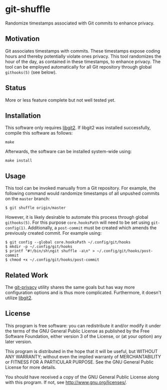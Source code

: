 # git-shuffle

Randomize timestamps associated with Git commits to enhance privacy.

## Motivation

Git associates timestamps with commits. These timestamps expose coding
hours and thereby potentially violate ones privacy. This tool randomizes
the hour of the day, as contained in these timestamps, to enhance
privacy. The tool can be employed automatically for all Git repository
through global `githooks(5)` (see below).

## Status

More or less feature complete but not well tested yet.

## Installation

This software only requires [libgit2][libgit2 website]. If libgit2 was
installed successfully, compile this software as follows:

	make

Afterwards, the software can be installed system-wide using:

	make install

## Usage

This tool can be invoked manually from a Git repository. For example,
the following command would randomize timestamps of all unpushed
commits on the `master` branch:

	$ git shuffle origin/master

However, it is likely desirable to automate this process through global
`githooks(5)`. For this purpose `core.hooksPath` will need to be set
using `git-config(1)`. Additionally, a `post-commit` must be created
which amends the previously created commit. For example using:

	$ git config --global core.hooksPath ~/.config/git/hooks
	$ mkdir -p ~/.config/git/hooks
	$ printf "#!/bin/sh\ngit shuffle -a\n" > ~/.config/git/hooks/post-commit
	$ chmod +x ~/.config/git/hooks/post-commit

## Related Work

The [git-privacy][git-privacy repo] utility shares the same goals but
has way more configuration options and is thus more complicated.
Furthermore, it doesn't utilize [libgit2][libgit2 website].

## License

This program is free software: you can redistribute it and/or modify it
under the terms of the GNU General Public License as published by the
Free Software Foundation, either version 3 of the License, or (at your
option) any later version.

This program is distributed in the hope that it will be useful, but
WITHOUT ANY WARRANTY; without even the implied warranty of
MERCHANTABILITY or FITNESS FOR A PARTICULAR PURPOSE. See the GNU General
Public License for more details.

You should have received a copy of the GNU General Public License along
with this program. If not, see <http://www.gnu.org/licenses/>.

[libgit2 website]: https://libgit2.org/
[git-privacy repo]: https://github.com/EMPRI-DEVOPS/git-privacy
